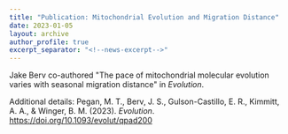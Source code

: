 ```yaml
---
title: "Publication: Mitochondrial Evolution and Migration Distance"
date: 2023-01-05
layout: archive
author_profile: true
excerpt_separator: "<!--news-excerpt-->"
---
```

Jake Berv co-authored "The pace of mitochondrial molecular evolution varies with seasonal migration distance" in *Evolution*.

<!--news-excerpt-->
Additional details: Pegan, M. T., Berv, J. S., Gulson-Castillo, E. R., Kimmitt, A. A., & Winger, B. M. (2023). *Evolution*. https://doi.org/10.1093/evolut/qpad200
